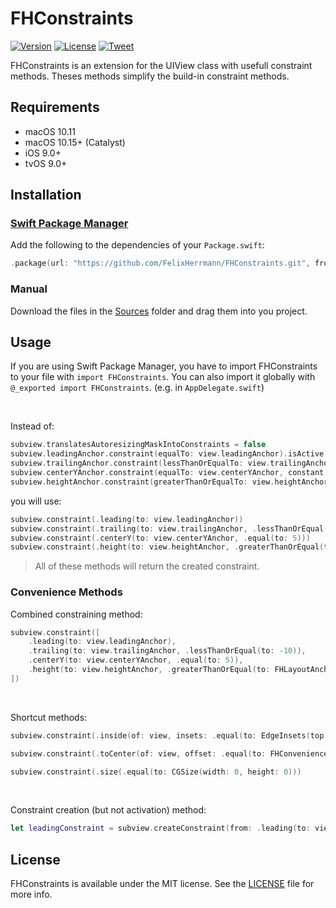 # FHConstraints

[![Version](https://img.shields.io/github/v/release/FelixHerrmann/FHConstraints)](https://github.com/FelixHerrmann/FHConstraints/releases)
[![License](https://img.shields.io/github/license/FelixHerrmann/FHConstraints)](https://github.com/FelixHerrmann/FHConstraints/blob/master/LICENSE)
[![Tweet](https://img.shields.io/twitter/url?style=social&url=https%3A%2F%2Fgithub.com%2FFelixHerrmann%2FFHConstraints)](https://twitter.com/intent/tweet?text=Wow:&url=https%3A%2F%2Fgithub.com%2FFelixHerrmann%2FFHConstraints)

FHConstraints is an extension for the UIView class with usefull constraint methods.
Theses methods simplify the build-in constraint methods.

## Requirements
- macOS 10.11
- macOS 10.15+ (Catalyst)
- iOS 9.0+
- tvOS 9.0+

## Installation

### [Swift Package Manager](https://swift.org/package-manager/)

Add the following to the dependencies of your `Package.swift`:

```swift
.package(url: "https://github.com/FelixHerrmann/FHConstraints.git", from: "x.x.x")
```

### Manual

Download the files in the [Sources](https://github.com/FelixHerrmann/FHConstraints/tree/master/Sources) folder and drag them into you project.

## Usage

If you are using Swift Package Manager, you have to import FHConstraints to your file with `import FHConstraints`.
You can also import it globally with `@_exported import FHConstraints`. (e.g. in `AppDelegate.swift`)

<br>

Instead of: 
```swift
subview.translatesAutoresizingMaskIntoConstraints = false
subview.leadingAnchor.constraint(equalTo: view.leadingAnchor).isActive = true
subview.trailingAnchor.constraint(lessThanOrEqualTo: view.trailingAnchor, constant: -10).isActive = true
subview.centerYAnchor.constraint(equalTo: view.centerYAnchor, constant: 5).isActive = true
subview.heightAnchor.constraint(greaterThanOrEqualTo: view.heightAnchor, multiplier: 1.5, constant: 20).isActive = true
```

you will use:
```swift
subview.constraint(.leading(to: view.leadingAnchor))
subview.constraint(.trailing(to: view.trailingAnchor, .lessThanOrEqual(to: -10)))
subview.constraint(.centerY(to: view.centerYAnchor, .equal(to: 5)))
subview.constraint(.height(to: view.heightAnchor, .greaterThanOrEqual(to: FHLayoutAnchor.DimensionConstant(multiplier: 1.5, constant: 20))))
```
>All of these methods will return the created constraint.

### Convenience Methods

Combined constraining method:
```swift
subview.constraint([
    .leading(to: view.leadingAnchor),
    .trailing(to: view.trailingAnchor, .lessThanOrEqual(to: -10)),
    .centerY(to: view.centerYAnchor, .equal(to: 5)),
    .height(to: view.heightAnchor, .greaterThanOrEqual(to: FHLayoutAnchor.DimensionConstant(multiplier: 1.5, constant: 20)))
])
```

<br>

Shortcut methods:
```swift
subview.constraint(.inside(of: view, insets: .equal(to: EdgeInsets(top: 0, left: 0, bottom: 0, right: 0))))
```
```swift
subview.constraint(.toCenter(of: view, offset: .equal(to: FHConvenienceAnchors.Offset(horizontal: 0, vertical: 0))))
```
```swift
subview.constraint(.size(.equal(to: CGSize(width: 0, height: 0)))
```

<br>

Constraint creation (but not activation) method:
```swift
let leadingConstraint = subview.createConstraint(from: .leading(to: view.leadingAnchor))
```

## License

FHConstraints is available under the MIT license. See the [LICENSE](https://github.com/FelixHerrmann/FHConstraints/blob/master/LICENSE) file for more info.
